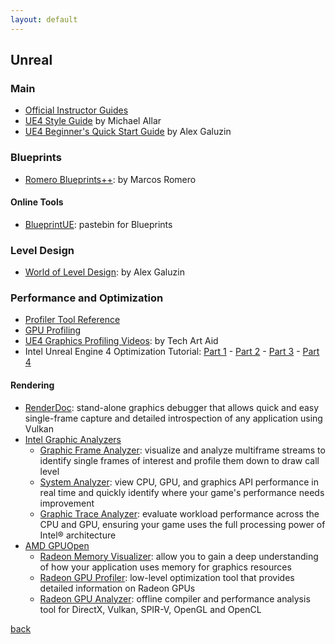 ```yaml
---
layout: default
---
```


## Unreal

### Main

* [Official Instructor Guides](https://www.unrealengine.com/en-US/educators/resources)
* [UE4 Style Guide](https://github.com/Allar/ue4-style-guide) by Michael Allar
* [UE4 Beginner's Quick Start Guide](https://www.worldofleveldesign.com/store/free-guides/ue4-beginners-crash-course-guide.php) by Alex Galuzin

### Blueprints

* [Romero Blueprints++](https://romeroblueprints.blogspot.com/): by Marcos Romero

#### Online Tools

* [BlueprintUE](https://blueprintue.com/): pastebin for Blueprints

### Level Design

* [World of Level Design](https://www.worldofleveldesign.com/): by Alex Galuzin

### Performance and Optimization

* [Profiler Tool Reference](https://docs.unrealengine.com/en-US/Engine/Performance/Profiler/index.html)
* [GPU Profiling](https://docs.unrealengine.com/en-US/Engine/Performance/GPU/index.html)
* [UE4 Graphics Profiling Videos](https://www.youtube.com/playlist?list=PLF8ktr3i-U4A7vuQ6TXPr3f-bhmy6xM3S): by Tech Art Aid
* Intel Unreal Engine 4 Optimization Tutorial: [Part 1](https://software.intel.com/content/www/us/en/develop/articles/unreal-engine-4-optimization-tutorial-part-1.html) - [Part 2](https://software.intel.com/content/www/us/en/develop/articles/unreal-engine-4-optimization-tutorial-part-2.html) - [Part 3](https://software.intel.com/content/www/us/en/develop/articles/unreal-engine-4-optimization-tutorial-part-3.html) - [Part 4](https://software.intel.com/content/www/us/en/develop/articles/unreal-engine-4-optimization-tutorial-part-4.html)

#### Rendering

* [RenderDoc](https://renderdoc.org/): stand-alone graphics debugger that allows quick and easy single-frame capture and detailed introspection of any application using Vulkan
* [Intel Graphic Analyzers](https://software.intel.com/content/www/us/en/develop/tools/graphics-performance-analyzers.html)
  * [Graphic Frame Analyzer](https://software.intel.com/content/www/us/en/develop/tools/graphics-performance-analyzers/graphics-frame-analyzer.html): visualize and analyze multiframe streams to identify single frames of interest and profile them down to draw call level
  * [System Analyzer](https://software.intel.com/content/www/us/en/develop/tools/graphics-performance-analyzers/system-analyzer.html): view CPU, GPU, and graphics API performance in real time and quickly identify where your game's performance needs improvement
  * [Graphic Trace Analyzer](https://software.intel.com/content/www/us/en/develop/tools/graphics-performance-analyzers/graphics-trace-analyzer.html): evaluate workload performance across the CPU and GPU, ensuring your game uses the full processing power of Intel® architecture
* [AMD GPUOpen](https://gpuopen.com/tools/)
  * [Radeon Memory Visualizer](https://gpuopen.com/rmv/): allow you to gain a deep understanding of how your application uses memory for graphics resources
  * [Radeon GPU Profiler](https://gpuopen.com/rgp/): low-level optimization tool that provides detailed information on Radeon GPUs
  * [Radeon GPU Analyzer](https://gpuopen.com/rga/): offline compiler and performance analysis tool for DirectX, Vulkan, SPIR-V, OpenGL and OpenCL

[back](../)
